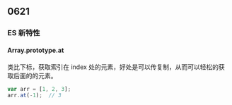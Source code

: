 ## 0621

### ES 新特性

#### Array.prototype.at

类比下标，获取索引在 index 处的元素，好处是可以传复制，从而可以轻松的获取后面的的元素。   

```js
var arr = [1, 2, 3];
arr.at(-1);  // 3
```   